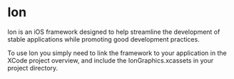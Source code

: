 Ion
===
Ion is an iOS framework designed to help streamline the development of stable applications while promoting good development practices.

To use Ion you simply need to link the framework to your application in the XCode project overview, and include the IonGraphics.xcassets in your project directory. 
